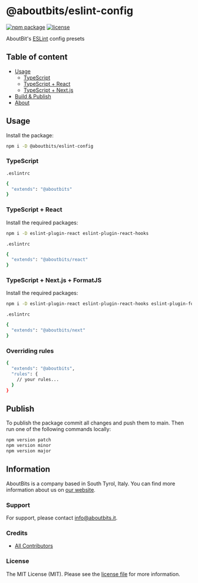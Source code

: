 # @aboutbits/eslint-config

[![npm package](https://badge.fury.io/js/%40aboutbits%2Feslint-config.svg)](https://badge.fury.io/js/%40aboutbits%2Feslint-config)
[![license](https://img.shields.io/github/license/aboutbits/eslint-config)](https://github.com/aboutbits/eslint-config/blob/main/license.md)

AboutBit's [ESLint](https://eslint.org/) config presets

## Table of content

- [Usage](#usage)
  - [TypeScript](#typescript)
  - [TypeScript + React](#typescript--react)
  - [TypeScript + Next.js](#typescript--nextjs)
- [Build & Publish](#build--publish)
- [About](#about)

## Usage

Install the package:

```sh
npm i -D @aboutbits/eslint-config
```

### TypeScript

`.eslintrc`

```sh
{
  "extends": "@aboutbits"
}
```

### TypeScript + React

Install the required packages:

```sh
npm i -D eslint-plugin-react eslint-plugin-react-hooks
```

`.eslintrc`

```sh
{
  "extends": "@aboutbits/react"
}
```

### TypeScript + Next.js + FormatJS

Install the required packages:

```sh
npm i -D eslint-plugin-react eslint-plugin-react-hooks eslint-plugin-formatjs
```

`.eslintrc`

```sh
{
  "extends": "@aboutbits/next"
}
```

### Overriding rules

```sh
{
  "extends": "@aboutbits",
  "rules": {
    // your rules...
  }
}
```

## Publish

To publish the package commit all changes and push them to main. Then run one of the following commands locally:

```sh
npm version patch
npm version minor
npm version major
```

## Information

AboutBits is a company based in South Tyrol, Italy. You can find more information about us
on [our website](https://aboutbits.it).

### Support

For support, please contact [info@aboutbits.it](mailto:info@aboutbits.it).

### Credits

- [All Contributors](../../contributors)

### License

The MIT License (MIT). Please see the [license file](license.md) for more information.
